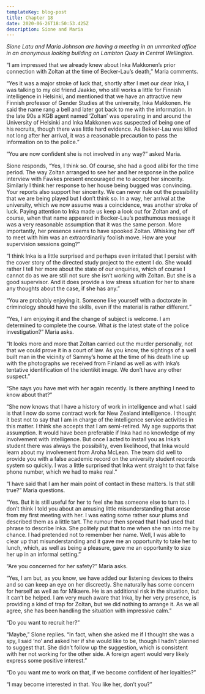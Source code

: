 ```yaml
---
templateKey: blog-post
title: Chapter 18
date: 2020-06-26T18:50:53.425Z
description: Sione and Maria
---
```

*Sione Latu and Maria Johnson are having a meeting in an unmarked office in an anonymous looking building on Lambton Quay in Central Wellington.*



“I am impressed that we already knew about Inka Makkonen’s prior connection with Zoltan at the time of Becker-Lau’s death,” Maria comments.



“Yes it was a major stroke of luck that, shortly after I met our dear Inka, I was talking to my old friend Jaakko, who still works a little for Finnish intelligence in Helsinki, and mentioned that we have an attractive new Finnish professor of Gender Studies at the university, Inka Makkonen. He said the name rang a bell and later got back to me with the information. In the late 90s a KGB agent named ‘Zoltan’ was operating in and around the University of Helsinki and Inka Makkonen was suspected of being one of his recruits, though there was little hard evidence. As Bekker-Lau was killed not long after her arrival, it was a reasonable precaution to pass the information on to the police.”



“You are now confident she is not involved in any way?” asked Maria.



Sione responds, “Yes, I think so. Of course, she had a good alibi for the time period. The way Zoltan arranged to see her and her response in the police interview with Fawkes present encouraged me to accept her sincerity. Similarly I think her response to her house being bugged was convincing. Your reports also support her sincerity. We can never rule out the possibility that we are being played but I don’t think so. In a way, her arrival at the university, which we now assume was a coincidence, was another stroke of luck. Paying attention to Inka made us keep a look out for Zoltan and, of course, when that name appeared in Becker-Lau’s posthumous message it was a very reasonable assumption that it was the same person. More importantly, her presence seems to have spooked Zoltan. Whisking her off to meet with him was an extraordinarily foolish move. How are your supervision sessions going?”



“I think Inka is a little surprised and perhaps even irritated that I persist with the cover story of the directed study project to the extent I do. She would rather I tell her more about the state of our enquiries, which of course I cannot do as we are still not sure she isn’t working with Zoltan. But she is a good supervisor. And it does provide a low stress situation for her to share any thoughts about the case, if she has any.”



“You are probably enjoying it. Someone like yourself with a doctorate in criminology should have the skills, even if the material is rather different.”



“Yes, I am enjoying it and the change of subject is welcome. I am determined to complete the course. What *is* the latest state of the police investigation?” Maria asks.



“It looks more and more that Zoltan carried out the murder personally, not that we could prove it in a court of law. As you know, the sightings of a well built man in the vicinity of Sammy’s home at the time of his death line up with the photographs we received from Finland as well as with Inka’s tentative identification of the identikit image. We don’t have any other suspect.”



“She says you have met with her again recently. Is there anything I need to know about that?”



“She now knows that I have a history of work in intelligence and what I said is that I now do some contract work for New Zealand intelligence. I thought it best not to say that I am in charge of the intelligence service activities in this matter. I think she accepts that I am semi-retired. My age supports that assumption. It would have been preferable if Inka had no knowledge of my involvement with intelligence. But once I acted to install you as Inka’s student there was always the possibility, even likelihood, that Inka would learn about my involvement from Aroha McLean. The team did well to provide you with a false academic record on the university student records system so quickly. I was a little surprised that Inka went straight to that false phone number, which we had to make real.”



“I have said that I am her main point of contact in these matters. Is that still true?” Maria questions.



“Yes. But it is still useful for her to feel she has someone else to turn to. I don’t think I told you about an amusing little misunderstanding that arose from my first meeting with her. I was eating some rather sour plums and described them as a little tart. The rumour then spread that I had used that phrase to describe Inka. She politely put that to me when she ran into me by chance. I had pretended not to remember her name. Well, I was able to clear up that misunderstanding and it gave me an opportunity to take her to lunch, which, as well as being a pleasure, gave me an opportunity to size her up in an informal setting.”



“Are you concerned for her safety?” Maria asks.



“Yes, I am but, as you know, we have added our listening devices to theirs and so can keep an eye on her discreetly. She naturally has some concern for herself as well as for Mikaere. He is an additional risk in the situation, but it can’t be helped. I am very much aware that Inka, by her very presence, is providing a kind of trap for Zoltan, but we did nothing to arrange it. As we all agree, she has been handling the situation with impressive calm.”



“Do you want to recruit her?”



“Maybe,” SIone replies. “In fact, when she asked me if I thought she was a spy, I said ‘no’ and asked her if she would like to be, though I hadn’t planned to suggest that. She didn’t follow up the suggestion, which is consistent with her not working for the other side. A foreign agent would very likely express some positive interest.”



“Do you want me to work on that, if we become confident of her loyalties?”



“I may become interested in that. You like her, don’t you?”